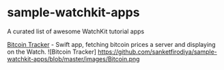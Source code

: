 # sample-watchkit-apps
A curated list of awesome WatchKit tutorial apps

[Bitcoin Tracker](http://www.raywenderlich.com/89562/watchkit-tutorial-with-swift-getting-started) - Swift app, fetching bitcoin prices a server and displaying on the Watch.
![Bitcoin Tracker] https://github.com/sanketfirodiya/sample-watchkit-apps/blob/master/images/Bitcoin.png
